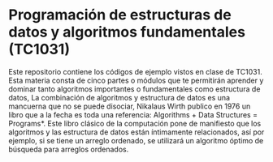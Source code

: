 # Programación de estructuras de datos y algoritmos fundamentales (TC1031)

Este repositorio contiene los códigos de ejemplo vistos en clase de TC1031.
Esta materia consta de cinco partes o módulos que te permitirán aprender y dominar tanto algoritmos importantes o fundamentales como estructura de datos, La combinación de algoritmos y estructura de datos es una mancuerna que no se puede disociar, Nikalaus Wirth publico en 1976 un libro que a la fecha es toda una referencia: Algorithms + Data Structures = Programs*. Este libro clásico de la computación pone de manifiesto que los algoritmos y las estructura de datos están íntimamente relacionados, así por ejemplo, si se tiene un arreglo ordenado, se utilizará un algoritmo óptimo de búsqueda para arreglos ordenados.
